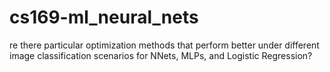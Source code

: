 # cs169-ml_neural_nets
re there particular optimization methods that perform better under different image classification scenarios for NNets, MLPs, and Logistic Regression?
